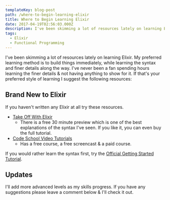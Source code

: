```yaml
---
templateKey: blog-post
path: /where-to-begin-learning-elixir
title: Where to Begin Learning Elixir
date: 2017-04-19T02:56:03.000Z
description: I've been skimming a lot of resources lately on learning Elixir. My preferred learning method is to build things immediately, while learning the syntax and finer details along the way. I've never been a fan spending hours learning the finer details & not having anything to show for it.
tags:
  - Elixir
  - Functional Programming
---
```

I've been skimming a lot of resources lately on learning Elixir. My preferred learning method is to build things immediately, while learning the syntax and finer details along the way. I've never been a fan spending hours learning the finer details & not having anything to show for it. If that's your preferred style of learning I suggest the following resources:

## Brand New to Elixir

If you haven't written any Elixir at all try these resources.

* [Take Off With Elixir](https://bigmachine.io/products/take-off-with-elixir/)
  * There is a free 30 minute preview which is one of the best explanations of the syntax I've seen. If you like it, you can even buy the full tutorial.
* [Code School Video Tutorials](https://www.codeschool.com/learn/elixir)
  * Has a free course, a free screencast & a paid course.

If you would rather learn the syntax first, try the [Official Getting Started Tutorial](http://elixir-lang.org/getting-started/introduction.html).

## Updates
I'll add more advanced levels as my skills progress. If you have any suggestions please leave a comment below & I'll check it out. 